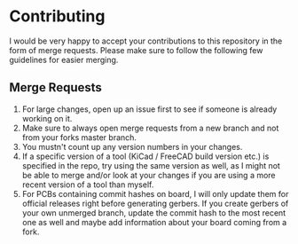 # Contributing

I would be very happy to accept your contributions to this repository in the form of merge requests. Please make sure to follow the following few guidelines for easier merging.

## Merge Requests

1. For large changes, open up an issue first to see if someone is already working on it.
2. Make sure to always open merge requests from a new branch and not from your forks master branch.
3. You mustn't count up any version numbers in your changes.
4. If a specific version of a tool (KiCad / FreeCAD build version etc.) is specified in the repo, try using the same version as well, as I might not be able to merge and/or look at your changes if you are using a more recent version of a tool than myself.
5. For PCBs containing commit hashes on board, I will only update them for official releases right before generating gerbers. If you create gerbers of your own unmerged branch, update the commit hash to the most recent one as well and maybe add information about your board coming from a fork.
